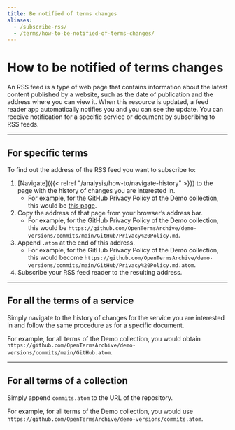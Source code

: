 ```yaml
---
title: Be notified of terms changes
aliases:
  - /subscribe-rss/
  - /terms/how-to-be-notified-of-terms-changes/
---
```


# How to be notified of terms changes

An RSS feed is a type of web page that contains information about the latest content published by a website, such as the date of publication and the address where you can view it. When this resource is updated, a feed reader app automatically notifies you and you can see the update. You can receive notification for a specific service or document by subscribing to RSS feeds.

- - -

## For specific terms

To find out the address of the RSS feed you want to subscribe to:

1. [Navigate]({{< relref "/analysis/how-to/navigate-history" >}}) to the page with the history of changes you are interested in.
    - For example, for the GitHub Privacy Policy of the Demo collection, this would be [this page](https://github.com/OpenTermsArchive/demo-versions/commits/main/GitHub/Privacy%20Policy.md).
2. Copy the address of that page from your browser’s address bar.
    - For example, for the GitHub Privacy Policy of the Demo collection, this would be `https://github.com/OpenTermsArchive/demo-versions/commits/main/GitHub/Privacy%20Policy.md`.
3. Append `.atom` at the end of this address.
    - For example, for the GitHub Privacy Policy of the Demo collection, this would become `https://github.com/OpenTermsArchive/demo-versions/commits/main/GitHub/Privacy%20Policy.md.atom`.
4. Subscribe your RSS feed reader to the resulting address.

- - -

## For all the terms of a service

Simply navigate to the history of changes for the service you are interested in and follow the same procedure as for a specific document.

For example, for all terms of the Demo collection, you would obtain `https://github.com/OpenTermsArchive/demo-versions/commits/main/GitHub.atom`.

- - -

## For all terms of a collection

Simply append `commits.atom` to the URL of the repository.

For example, for all terms of the Demo collection, you would use `https://github.com/OpenTermsArchive/demo-versions/commits.atom`.
